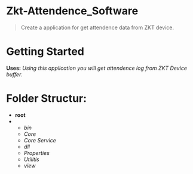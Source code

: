 # Zkt-Attendence_Software
> Create a application for get attendence data from ZKT device.


# Getting Started
**Uses:** *Using this application you will get attendence log from ZKT Device buffer.*

# Folder Structur:
- **root**
-
    - *bin*
    - *Core*
    - *Core Service*
    - *dll*
    - *Properties*
    - *Utilitis*
    - *view*

